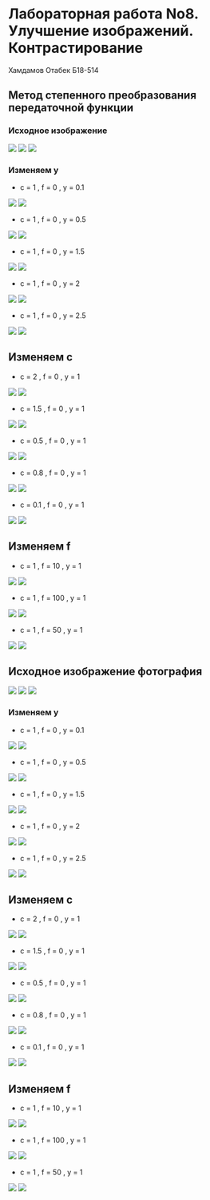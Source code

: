 # Лабораторная работа No8. Улучшение изображений. Контрастирование

Хамдамов Отабек Б18-514

## Метод степенного преобразования передаточной функции

### Исходное изображение 

![](images/text.jpg)
![](hists/text.png)
![](results/text_semiton.png)

### Изменяем y
- c = 1 , f = 0 , y = 0.1

![](results/text1.00.00.1.png)
![](hists/text100.1.png)

- c = 1 , f = 0 , y = 0.5

![](results/text1.00.00.5.png)
![](hists/text100.5.png)

- c = 1 , f = 0 , y = 1.5

![](results/text1.00.01.5.png)
![](hists/text101.5.png)

- c = 1 , f = 0 , y = 2

![](results/text1.00.02.0.png)
![](hists/text102.png)

- c = 1 , f = 0 , y = 2.5

![](results/text1.00.02.5.png)
![](hists/text102.5.png)

## Изменяем с
- c = 2 , f = 0 , y = 1

![](results/text2.00.01.0.png)
![](hists/text201.png)

- c = 1.5 , f = 0 , y = 1

![](results/text1.50.01.0.png)
![](hists/text1.501.png)

- c = 0.5 , f = 0 , y = 1

![](results/text0.50.01.0.png)
![](hists/text0.501.png)

- c = 0.8 , f = 0 , y = 1

![](results/text0.80.01.0.png)
![](hists/text0.801.png)

- c = 0.1 , f = 0 , y = 1

![](results/text0.10.01.0.png)
![](hists/text0.101.png)


## Изменяем f

- c = 1 , f = 10 , y = 1

![](results/text1.010.01.0.png)
![](hists/text1101.png)

- c = 1 , f = 100 , y = 1

![](results/text1.0100.01.0.png)
![](hists/text11001.png)

- c = 1 , f = 50 , y = 1

![](results/text1.050.01.0.png)
![](hists/text1501.png)




## Исходное изображение фотография 

![](images/corgi.jpg)
![](hists/corgi.png)
![](results/corgi_semiton.png)


### Изменяем y
- c = 1 , f = 0 , y = 0.1

![](results/corgi1.00.00.1.png)
![](hists/corgi100.1.png)

- c = 1 , f = 0 , y = 0.5

![](results/corgi1.00.00.5.png)
![](hists/corgi100.5.png)

- c = 1 , f = 0 , y = 1.5

![](results/corgi1.00.01.5.png)
![](hists/corgi101.5.png)

- c = 1 , f = 0 , y = 2

![](results/corgi1.00.02.0.png)
![](hists/corgi102.png)

- c = 1 , f = 0 , y = 2.5

![](results/corgi1.00.02.5.png)
![](hists/corgi102.5.png)

## Изменяем с
- c = 2 , f = 0 , y = 1

![](results/corgi2.00.01.0.png)
![](hists/text201.png)

- c = 1.5 , f = 0 , y = 1

![](results/corgi1.50.01.0.png)
![](hists/corgi1.501.png)

- c = 0.5 , f = 0 , y = 1

![](results/corgi0.50.01.0.png)
![](hists/corgi0.501.png)

- c = 0.8 , f = 0 , y = 1

![](results/corgi0.80.01.0.png)
![](hists/corgi0.801.png)

- c = 0.1 , f = 0 , y = 1

![](results/corgi0.10.01.0.png)
![](hists/corgi0.101.png)


## Изменяем f


- c = 1 , f = 10 , y = 1

![](results/corgi1.010.01.0.png)
![](hists/corgi1101.png)

- c = 1 , f = 100 , y = 1

![](results/corgi1.0100.01.0.png)
![](hists/corgi11001.png)

- c = 1 , f = 50 , y = 1

![](results/corgi1.050.01.0.png)
![](hists/corgi1501.png)


